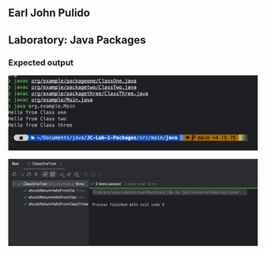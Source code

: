 ## Earl John Pulido

## Laboratory: Java Packages

### Expected output

![img.png](img.png)

![img_1.png](img_1.png)